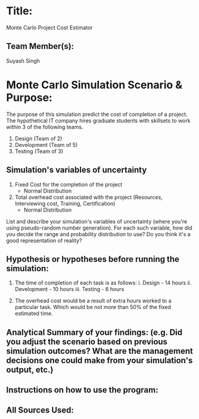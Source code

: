

# Title: 
Monte Carlo Project Cost Estimator


## Team Member(s):
Suyash Singh

# Monte Carlo Simulation Scenario & Purpose:
The purpose of this simulation predict the cost of completion of a project. The hypothetical IT company hires graduate students with skillsets to work within 3 of the following teams.

1. Design (Team of 2)
2. Development (Team of 5)
3. Testing (Team of 3)


## Simulation's variables of uncertainty

1. Fixed Cost for the completion of the project
    - Normal Distribution 
2. Total overhead cost associated with the project (Resources, Interviewing cost, Training, Certification)
    - Normal Distribution


List and describe your simulation's variables of uncertainty (where you're using pseudo-random number generation). For each such variable, how did you decide the range and probability distribution to use?  Do you think it's a good representation of reality?

## Hypothesis or hypotheses before running the simulation:

1. The time of completion of each task is as follows:
    i. Design - 14 hours
    ii. Development - 10 hours
    iii. Testing - 6 hours
    
2. The overhead cost would be a result of extra hours worked to a particular task. Which would be not more than 50% of the fixed          estimated time.


## Analytical Summary of your findings: (e.g. Did you adjust the scenario based on previous simulation outcomes?  What are the management decisions one could make from your simulation's output, etc.)

## Instructions on how to use the program:

## All Sources Used:

